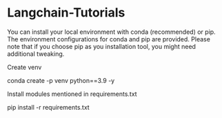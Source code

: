 # Langchain-Tutorials

You can install your local environment with conda (recommended) or pip. The environment configurations for conda and pip are provided. Please note that if you choose pip as you installation tool, you might need additional tweaking.

Create venv

conda create -p venv python==3.9 -y

Install modules mentioned in requirements.txt

pip install -r requirements.txt

